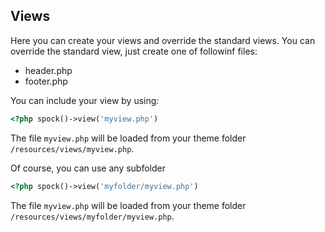 ## Views

Here you can create your views and override the standard views. You can override the standard view, just create one of followinf files:

* header.php
* footer.php

You can include your view by using:

```php
<?php spock()->view('myview.php')
```

The file `myview.php` will be loaded from your theme folder `/resources/views/myview.php`.

Of course, you can use any subfolder

```php
<?php spock()->view('myfolder/myview.php')
```

The file `myview.php` will be loaded from your theme folder `/resources/views/myfolder/myview.php`.
